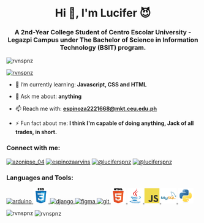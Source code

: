 <h1 align="center">Hi 👋, I'm Lucifer 😈</h1>
<h3 align="center">A 2nd-Year College Student of Centro Escolar University - Legazpi Campus under The Bachelor of Science in Information Technology (BSIT) program.</h3>

<p align="left"> <img src="https://komarev.com/ghpvc/?username=rvnspnz&label=Profile%20views&color=0e75b6&style=flat" alt="rvnspnz" /> </p>

<p align="left"> <a href="https://github.com/ryo-ma/github-profile-trophy"><img src="https://github-profile-trophy.vercel.app/?username=rvnspnz" alt="rvnspnz" /></a> </p>

- 🌱 I’m currently learning: **Javascript, CSS and HTML**

- 💬 Ask me about: **anything**

- 📫 Reach me with: **espinoza2221668@mkt.ceu.edu.ph**

- ⚡ Fun fact about me: **I think I'm capable of doing anything, Jack of all trades, in short.**

<h3 align="left">Connect with me:</h3>
<p align="left">
<a href="https://twitter.com/azonipse_04" target="blank"><img align="center" src="https://raw.githubusercontent.com/rahuldkjain/github-profile-readme-generator/master/src/images/icons/Social/twitter.svg" alt="azonipse_04" height="30" width="40" /></a>
<a href="https://fb.com/espinozaarvins" target="blank"><img align="center" src="https://raw.githubusercontent.com/rahuldkjain/github-profile-readme-generator/master/src/images/icons/Social/facebook.svg" alt="espinozaarvins" height="30" width="40" /></a>
<a href="https://instagram.com/@luciferspnz" target="blank"><img align="center" src="https://raw.githubusercontent.com/rahuldkjain/github-profile-readme-generator/master/src/images/icons/Social/instagram.svg" alt="@luciferspnz" height="30" width="40" /></a>
<a href="https://www.youtube.com/c/@luciferspnz" target="blank"><img align="center" src="https://raw.githubusercontent.com/rahuldkjain/github-profile-readme-generator/master/src/images/icons/Social/youtube.svg" alt="@luciferspnz" height="30" width="40" /></a>
</p>

<h3 align="left">Languages and Tools:</h3>
<p align="left"> <a href="https://www.arduino.cc/" target="_blank" rel="noreferrer"> <img src="https://cdn.worldvectorlogo.com/logos/arduino-1.svg" alt="arduino" width="40" height="40"/> </a> <a href="https://www.w3schools.com/css/" target="_blank" rel="noreferrer"> <img src="https://raw.githubusercontent.com/devicons/devicon/master/icons/css3/css3-original-wordmark.svg" alt="css3" width="40" height="40"/> </a> <a href="https://www.djangoproject.com/" target="_blank" rel="noreferrer"> <img src="https://cdn.worldvectorlogo.com/logos/django.svg" alt="django" width="40" height="40"/> </a> <a href="https://www.figma.com/" target="_blank" rel="noreferrer"> <img src="https://www.vectorlogo.zone/logos/figma/figma-icon.svg" alt="figma" width="40" height="40"/> </a> <a href="https://git-scm.com/" target="_blank" rel="noreferrer"> <img src="https://www.vectorlogo.zone/logos/git-scm/git-scm-icon.svg" alt="git" width="40" height="40"/> </a> <a href="https://www.w3.org/html/" target="_blank" rel="noreferrer"> <img src="https://raw.githubusercontent.com/devicons/devicon/master/icons/html5/html5-original-wordmark.svg" alt="html5" width="40" height="40"/> </a> <a href="https://www.java.com" target="_blank" rel="noreferrer"> <img src="https://raw.githubusercontent.com/devicons/devicon/master/icons/java/java-original.svg" alt="java" width="40" height="40"/> </a> <a href="https://developer.mozilla.org/en-US/docs/Web/JavaScript" target="_blank" rel="noreferrer"> <img src="https://raw.githubusercontent.com/devicons/devicon/master/icons/javascript/javascript-original.svg" alt="javascript" width="40" height="40"/> </a> <a href="https://www.mysql.com/" target="_blank" rel="noreferrer"> <img src="https://raw.githubusercontent.com/devicons/devicon/master/icons/mysql/mysql-original-wordmark.svg" alt="mysql" width="40" height="40"/> </a> <a href="https://www.python.org" target="_blank" rel="noreferrer"> <img src="https://raw.githubusercontent.com/devicons/devicon/master/icons/python/python-original.svg" alt="python" width="40" height="40"/> </a> </p>

<p><img align="left" src="https://github-readme-stats.vercel.app/api/top-langs?username=rvnspnz&show_icons=true&locale=en&layout=compact" alt="rvnspnz" /></p>

<p>&nbsp;<img align="center" src="https://github-readme-stats.vercel.app/api?username=rvnspnz&show_icons=true&locale=en" alt="rvnspnz" /></p>

